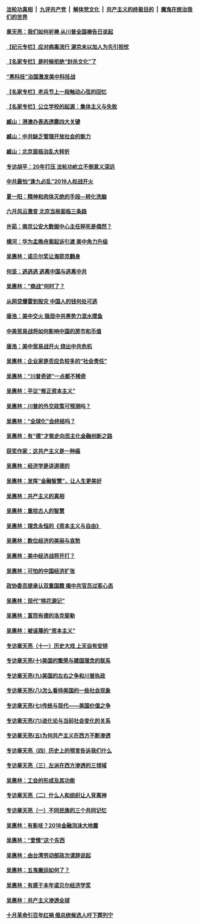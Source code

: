 ####  [法轮功真相](../../../../basic/blob/master/README.md?t=04151301) &nbsp;|&nbsp; [九评共产党](../../../../9ping.md/blob/master/README.md?t=04151301) &nbsp;|&nbsp; [解体党文化](../../../../jtdwh.md/blob/master/README.md?t=04151301)  &nbsp;|&nbsp; [共产主义的终极目的](../../../../gczydzjmd.md/blob/master/README.md?t=04151301) &nbsp;|&nbsp; [魔鬼在统治我们的世界](../../../../mgztzwmdsj.md/blob/master/README.md?t=04151301) 

#### [章天亮：我们如何祈祷 从川普全国祷告日说起](../pages/nsc423/n11944627.md?t=04151301) 

#### [【纪元专栏】应对病毒流行 渥京未以加人为先引担忧](../pages/nsc423/n11875714.md?t=04151301) 

#### [【名家专栏】是时候拒绝“封杀文化”了](../pages/nsc423/n11814093.md?t=04151301) 

#### [“黑科技”治国激发美中科技战](../pages/nsc423/n11638056.md?t=04151301) 

#### [【名家专栏】老兵节上一段触动心弦的回忆](../pages/nsc423/n11646016.md?t=04151301) 

#### [【名家专栏】公立学校的起源：集体主义与失败](../pages/nsc423/n11601833.md?t=04151301) 

#### [臧山：港澳办表态透露四大关键](../pages/nsc423/n11421628.md?t=04151301) 

#### [臧山：中共缺乏管理开放社会的能力](../pages/nsc423/n11407457.md?t=04151301) 

#### [臧山：北京面临治乱大转折](../pages/nsc423/n11406895.md?t=04151301) 

#### [专访胡平：20年打压 法轮功屹立不倒意义深远](../pages/nsc423/n11398800.md?t=04151301) 

#### [中共最怕“逢九必乱”2019人权战开火](../pages/nsc423/n11385248.md?t=04151301) 

#### [夏一阳：精神和肉体灭绝的手段—转化洗脑](../pages/nsc423/n11368250.md?t=04151301) 

#### [六月风云激变 北京当局面临三条路](../pages/nsc423/n11313668.md?t=04151301) 

#### [许茹：南京公安大数据中心主任猝死是偶然？](../pages/nsc423/n11064744.md?t=04151301) 

#### [横河：华为孟晚舟案起诉引渡 美中角力升级](../pages/nsc423/n11027230.md?t=04151301) 

#### [吴惠林：诺贝尔奖让海耶克翻身](../pages/nsc423/n10890049.md?t=04151301) 

#### [何坚：逃逃逃 逃离中国与逃离中共](../pages/nsc423/n10592891.md?t=04151301) 

#### [吴惠林：“商战”何时了？](../pages/nsc423/n10573558.md?t=04151301) 

#### [从网贷爆雷到股灾 中国人的钱何处可逃](../pages/nsc423/n10572800.md?t=04151301) 

#### [唐浩：美中交火 隐现中共黑势力混水摸鱼](../pages/nsc423/n10544040.md?t=04151301) 

#### [中美贸易战将如何影响中国的房市和币值](../pages/nsc423/n10543697.md?t=04151301) 

#### [唐浩：美中贸易战开火 烧出中共危机](../pages/nsc423/n10540126.md?t=04151301) 

#### [吴惠林：企业家是否应负较多的“社会责任”](../pages/nsc423/n10535022.md?t=04151301) 

#### [吴惠林：“川普奇迹”一点都不稀奇](../pages/nsc423/n10512808.md?t=04151301) 

#### [吴惠林：平议“修正资本主义”](../pages/nsc423/n10495724.md?t=04151301) 

#### [吴惠林：川普的外交政策可预测吗？](../pages/nsc423/n10462387.md?t=04151301) 

#### [吴惠林：“全球化”会终结吗？](../pages/nsc423/n10452838.md?t=04151301) 

#### [吴惠林：有“德”才能走向民主化金融创新之路](../pages/nsc423/n10432292.md?t=04151301) 

#### [获奖作家：这共产主义是一种癌](../pages/nsc423/n10431541.md?t=04151301) 

#### [吴惠林：经济学是讲道德的](../pages/nsc423/n10398014.md?t=04151301) 

#### [吴惠林：发挥“金融智慧”，让人生更美好](../pages/nsc423/n10375019.md?t=04151301) 

#### [吴惠林：共产主义的真相](../pages/nsc423/n10351394.md?t=04151301) 

#### [吴惠林：重拾古人的智慧](../pages/nsc423/n10337691.md?t=04151301) 

#### [吴惠林：理念永恒的《资本主义与自由》](../pages/nsc423/n10316274.md?t=04151301) 

#### [吴惠林：数位经济的美丽与哀愁](../pages/nsc423/n10292946.md?t=04151301) 

#### [吴惠林：美中经济战将开打？](../pages/nsc423/n10258825.md?t=04151301) 

#### [吴惠林：可怕的中国经济扩张](../pages/nsc423/n10219147.md?t=04151301) 

#### [政协委员提承认双重国籍 揭中共官员过客心态](../pages/nsc423/n10208809.md?t=04151301) 

#### [吴惠林：现代“桃花源记”](../pages/nsc423/n10185234.md?t=04151301) 

#### [吴惠林：富而有德的洛克斐勒](../pages/nsc423/n10142264.md?t=04151301) 

#### [吴惠林：被诬蔑的“资本主义”](../pages/nsc423/n10124816.md?t=04151301) 

#### [专访章天亮（十一）历史大戏 上天自有安排](../pages/nsc423/n10094905.md?t=04151301) 

#### [专访章天亮(十)美国的繁荣与建国理念的联系](../pages/nsc423/n10094899.md?t=04151301) 

#### [专访章天亮(九)美国的左右之争和川普执政](../pages/nsc423/n10094889.md?t=04151301) 

#### [专访章天亮(八)怎么看待美国的一些社会现象](../pages/nsc423/n10094857.md?t=04151301) 

#### [专访章天亮(七)传统与现代——美国价值之争](../pages/nsc423/n10093140.md?t=04151301) 

#### [专访章天亮(六)进化论与当前社会变化的关系](../pages/nsc423/n10092036.md?t=04151301) 

#### [专访章天亮(五)为何共产主义在西方不断渗透](../pages/nsc423/n10083620.md?t=04151301) 

#### [专访章天亮（四）历史上的预言告诉我们什么](../pages/nsc423/n10083606.md?t=04151301) 

#### [专访章天亮（三）左派在西方渗透的三领域](../pages/nsc423/n10081115.md?t=04151301) 

#### [吴惠林：工会的形成及其功能](../pages/nsc423/n10080633.md?t=04151301) 

#### [专访章天亮（二）什么人和组织让人背离神](../pages/nsc423/n10076637.md?t=04151301) 

#### [专访章天亮（一）不同民族的三个共同记忆](../pages/nsc423/n10074188.md?t=04151301) 

#### [吴惠林：有影呒？2018金融泡沫大地震](../pages/nsc423/n10040534.md?t=04151301) 

#### [吴惠林：“爱情”这个东西](../pages/nsc423/n10019423.md?t=04151301) 

#### [吴惠林：由台湾劳动部政次请辞说起](../pages/nsc423/n9979679.md?t=04151301) 

#### [吴惠林：五鬼搬运如何了？](../pages/nsc423/n9925338.md?t=04151301) 

#### [吴惠林：有感于本年诺贝尔经济学奖](../pages/nsc423/n9871883.md?t=04151301) 

#### [吴惠林：共产主义渗透全球](../pages/nsc423/n9812748.md?t=04151301) 

#### [十月革命引百年红祸 俄总统候选人吁下葬列宁](../pages/nsc423/n9810182.md?t=04151301) 

